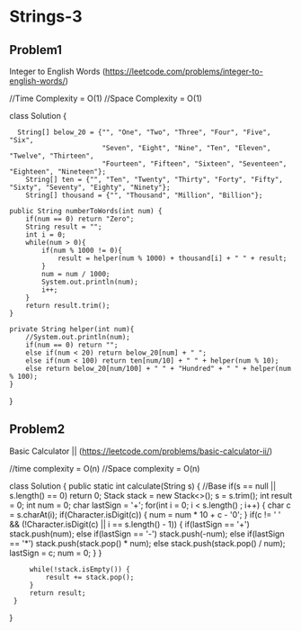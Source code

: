 # Strings-3

## Problem1 
 Integer to English Words (https://leetcode.com/problems/integer-to-english-words/)
 
//Time Complexity = O(1)
//Space Complexity = O(1)

class Solution {
    
      String[] below_20 = {"", "One", "Two", "Three", "Four", "Five", "Six", 
                           "Seven", "Eight", "Nine", "Ten", "Eleven", "Twelve", "Thirteen", 
                           "Fourteen", "Fifteen", "Sixteen", "Seventeen", "Eighteen", "Nineteen"};
        String[] ten = {"", "Ten", "Twenty", "Thirty", "Forty", "Fifty", "Sixty", "Seventy", "Eighty", "Ninety"};
        String[] thousand = {"", "Thousand", "Million", "Billion"};
    
    public String numberToWords(int num) {
        if(num == 0) return "Zero";
        String result = ""; 
        int i = 0;
        while(num > 0){
            if(num % 1000 != 0){
                result = helper(num % 1000) + thousand[i] + " " + result; 
            }
            num = num / 1000; 
            System.out.println(num); 
            i++; 
        } 
        return result.trim();
    }
    
    private String helper(int num){
        //System.out.println(num); 
        if(num == 0) return ""; 
        else if(num < 20) return below_20[num] + " "; 
        else if(num < 100) return ten[num/10] + " " + helper(num % 10); 
        else return below_20[num/100] + " " + "Hundred" + " " + helper(num % 100); 
    }
}
## Problem2 

Basic Calculator || (https://leetcode.com/problems/basic-calculator-ii/)

//time complexity = O(n)
//Space complexity = O(n)

class Solution {
    public static int calculate(String s) {
         //Base
         if(s == null || s.length() == 0) return 0;
         Stack<Integer> stack = new Stack<>();
         s = s.trim();
         int result = 0;
         int num = 0;
         char lastSign = '+';
         for(int i = 0; i < s.length() ; i++) {
             char c = s.charAt(i);
             if(Character.isDigit(c)) {
                 num = num * 10 + c - '0';
             }
             if(c != ' ' && (!Character.isDigit(c) || i == s.length() - 1)) {
                 if(lastSign == '+') stack.push(num);
                 else if(lastSign == '-') stack.push(-num);
                 else if(lastSign == '*') stack.push(stack.pop() * num);
                 else stack.push(stack.pop() / num);
                 lastSign = c;
                 num = 0;
             }
         }

         while(!stack.isEmpty()) {
             result += stack.pop();
         }
         return result;
     }
}
